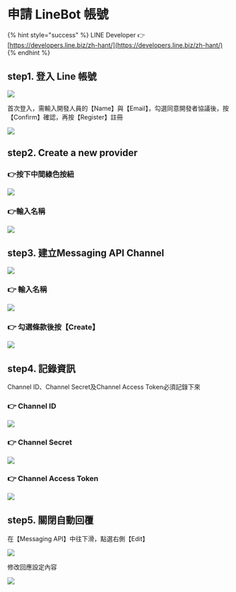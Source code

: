 # 申請 LineBot 帳號

{% hint style="success" %}
LINE Developer 👉 [https://developers.line.biz/zh-hant/](https://developers.line.biz/zh-hant/)
{% endhint %}

## step1. 登入 Line 帳號

![](.gitbook/assets/image%20%288%29.png)

首次登入，需輸入開發人員的【Name】與【Email】，勾選同意開發者協議後，按【Confirm】確認，再按【Register】註冊

![](.gitbook/assets/image%20%2838%29.png)

## step2. Create a new provider

### 👉按下中間綠色按紐

![](.gitbook/assets/image%20%2819%29.png)

### 👉輸入名稱

![](.gitbook/assets/image%20%2818%29.png)

## step3. 建立Messaging API Channel

![](.gitbook/assets/image%20%287%29.png)

### 👉 輸入名稱

![](.gitbook/assets/image%20%2813%29.png)

### 👉 勾選條款後按【Create】

![](.gitbook/assets/image%20%2836%29%20%281%29%20%283%29%20%284%29.png)

## step4. 記錄資訊

Channel ID、Channel Secret及Channel Access Token必須記錄下來

### 👉 Channel ID

![](.gitbook/assets/image%20%2834%29.png)

### 👉 Channel Secret

![](.gitbook/assets/image%20%2830%29.png)

### 👉 Channel Access Token

![](.gitbook/assets/image%20%2824%29.png)

## step5. 關閉自動回覆

在【Messaging API】中往下滑，點選右側【Edit】

![](.gitbook/assets/image%20%285%29.png)

修改回應設定內容

![](.gitbook/assets/image%20%284%29.png)

